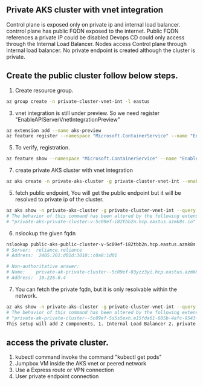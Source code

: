 ## Private AKS cluster with vnet integration

Control plane is exposed only on private ip and internal load balancer.
contrrol plane has public FQDN exposed to the internet. Public FQDN references a private IP could be disabled
Devops CD could only access through the Internal Load Balancer. 
Nodes access Control plane through internal load balancer.
No private endpoint is created although the cluster is private.

## Create the public cluster follow below steps.

1. Create resource group.
``` bash
az group create -n private-cluster-vnet-int -l eastus
```
3. vnet integration is still under preview. So we need register "EnableAPIServerVnetIntegrationPreview"
``` bash
az extension add --name aks-preview
az feature register --namespace "Microsoft.ContainerService" --name "EnableAPIServerVnetIntegrationPreview"
```
5. To verify, registration.
``` bash
az feature show --namespace "Microsoft.ContainerService" --name "EnableAPIServerVnetIntegrationPreview"
```
7. create private AKS cluster with vnet integration
``` bash
az aks create -n private-aks-cluster -g private-cluster-vnet-int --enable-apiserver-vnet-integration --enable-private-cluster
```
5. fetch public endpoint, You will get the public endpoint but it will be resolved to private ip of the cluster.
``` bash
az aks show -n private-aks-cluster -g private-cluster-vnet-int --query fqdn
# The behavior of this command has been altered by the following extension: aks-preview
# "private-aks-private-cluster-v-5c09ef-i82tbb2n.hcp.eastus.azmk8s.io"
```
6. nslookup the given fqdn
``` bash
nslookup public-aks-public-cluster-v-5c09ef-i82tbb2n.hcp.eastus.azmk8s.io
# Server:  reliance.reliance
# Address:  2405:201:d01d:3010::c0a8:1d01

# Non-authoritative answer:
# Name:    private-ak-private-cluster--5c09ef-03yzz3yi.hcp.eastus.azmk8s.io
# Address:  10.226.0.4
```
7. You can fetch the private fqdn, but it is only resolvable within the network.
``` bash
az aks show -n private-aks-cluster -g private-cluster-vnet-int --query privateFqdn
# The behavior of this command has been altered by the following extension: aks-preview
# "private-ak-private-cluster--5c09ef-5s5s5exh.e15fda61-605b-4afc-9543-a2e37a3509be.private.eastus.azmk8s.io"
This setup will add 2 components, 1. Internal Load Balancer 2. private DNS Zone.
```
## access the private cluster.
1. kubectl command invoke the command "kubectl get pods"
2. Jumpbox VM inside the AKS vnet or peered network
3. Use a Express route or VPN connection
4. User private endpoint connection


